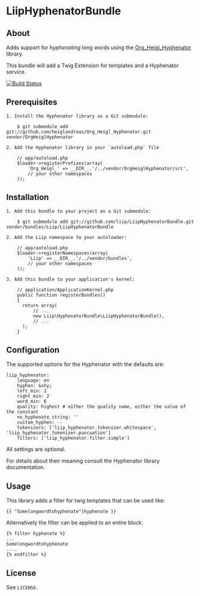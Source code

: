 # LiipHyphenatorBundle #

## About ##

Adds support for _hyphenating_ long words using the [Org_Heigl_Hyphenator](https://github.com/heiglandreas/Org_Heigl_Hyphenator) library.

This bundle will add a Twig Extension for templates and a Hyphenator service.

[![Build Status](https://secure.travis-ci.org/liip/LiipHyphenatorBundle.png)](http://travis-ci.org/liip/LiipHyphenatorBundle)

## Prerequisites ##

    1. Install the Hyphenator library as a Git submodule:

        $ git submodule add git://github.com/heiglandreas/Org_Heigl_Hyphenator.git vendor/OrgHeiglHyphenator

    2. Add the Hyphenator library in your `autoload.php` file

        // app/autoload.php
        $loader->registerPrefixes(array(
            'Org_Heigl_' => __DIR__.'/../vendor/OrgHeiglHyphenator/src',
            // your other namespaces
        ));

## Installation ##

    1. Add this bundle to your project as a Git submodule:

        $ git submodule add git://github.com/liip/LiipHyphenatorBundle.git vendor/bundles/Liip/LiipHyphenatorBundle

    2. Add the Liip namespace to your autoloader:

        // app/autoload.php
        $loader->registerNamespaces(array(
            'Liip' => __DIR__.'/../vendor/bundles',
            // your other namespaces
        ));

    3. Add this bundle to your application's kernel:

        // application/ApplicationKernel.php
        public function registerBundles()
        {
          return array(
              // ...
              new Liip\HyphenatorBundle\LiipHyphenatorBundle(),
              // ...
          );
        }

## Configuration ##

The supported options for the Hyphenator with the defaults are:

    liip_hyphenator:
        language: en
        hyphen: &shy;
        left_min: 2
        right_min: 2
        word_min: 6
        quality: highest # either the quality name, either the value of the constant
        no_hyphenate_string: ''
        custom_hyphen: --
        tokenizers: ['liip_hyphenator.tokenizer.whitespace', 'liip_hyphenator.tokenizer.puncuation']
        filters: ['liip_hyphenator.filter.simple']

All settings are optional.

For details about their meaning consult the Hyphenator library documentation.

## Usage ##

This library adds a filter for twig templates that can be used like:

    {{ "Somelongwordtohyphenate"|hyphenate }}

Alternatively the filter can be applied to an entire block:

    {% filter hyphenate %}
    ...
    Somelongwordtohyphenate
    ....
    {% endfilter %}

## License ##

See `LICENSE`.
